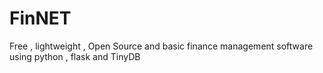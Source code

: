 # FinNET
Free , lightweight , Open Source and basic finance management software using python , flask and TinyDB
